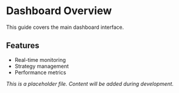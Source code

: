 # Dashboard Overview

This guide covers the main dashboard interface.

## Features

- Real-time monitoring
- Strategy management
- Performance metrics

*This is a placeholder file. Content will be added during development.*